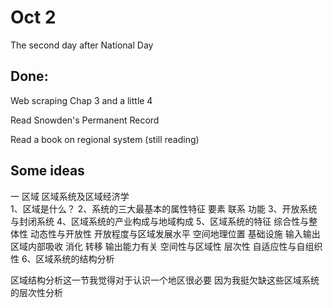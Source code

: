 # Oct 2 

The second day after National Day

## Done:

Web scraping Chap 3 and a little 4

Read Snowden's Permanent Record

Read a book on regional system (still reading)


## Some ideas

一 区域 区域系统及区域经济学  
1、区域是什么？
2、系统的三大最基本的属性特征
     要素 联系 功能
3、开放系统与封闭系统
4、区域系统的产业构成与地域构成
5、区域系统的特征
    综合性与整体性
    动态性与开放性   开放程度与区域发展水平 空间地理位置 基础设施 输入输出 区域内部吸收 消化 转移 输出能力有关
    空间性与区域性
    层次性
    自适应性与自组织性
6、区域系统的结构分析


区域结构分析这一节我觉得对于认识一个地区很必要 因为我挺欠缺这些区域系统的层次性分析

